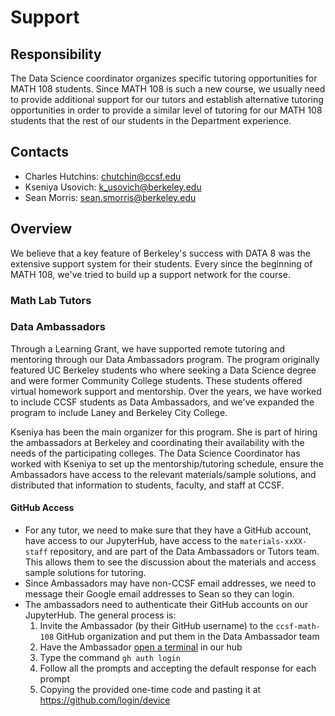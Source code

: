 # Support

## Responsibility
The Data Science coordinator organizes specific tutoring opportunities for MATH 108 students. Since MATH 108 is such a new course, we usually need to provide additional support for our tutors and establish alternative tutoring opportunities in order to provide a similar level of tutoring for our MATH 108 students that the rest of our students in the Department experience.

## Contacts
- Charles Hutchins: chutchin@ccsf.edu
- Kseniya Usovich: k_usovich@berkeley.edu
- Sean Morris: sean.smorris@berkeley.edu

## Overview
We believe that a key feature of Berkeley's success with DATA 8 was the extensive support system for their students. Every since the beginning of MATH 108, we've tried to build up a support network for the course. 

### Math Lab Tutors

### Data Ambassadors
Through a Learning Grant, we have supported remote tutoring and mentoring through our Data Ambassadors program. The program originally featured UC Berkeley students who where seeking a Data Science degree and were former Community College students. These students offered virtual homework support and mentorship. Over the years, we have worked to include CCSF students as Data Ambassadors, and we've expanded the program to include Laney and Berkeley City College. 

Kseniya has been the main organizer for this program. She is part of hiring the ambassadors at Berkeley and coordinating their availability with the needs of the participating colleges. The Data Science Coordinator has worked with Kseniya to set up the mentorship/tutoring schedule, ensure the Ambassadors have access to the relevant materials/sample solutions, and distributed that information to students, faculty, and staff at CCSF.

#### GitHub Access
- For any tutor, we need to make sure that they have a GitHub account, have access to our JupyterHub, have access to the `materials-xxXX-staff` repository, and are part of the Data Ambassadors or Tutors team. This allows them to see the discussion about the materials and access sample solutions for tutoring.
- Since Ambassadors may have non-CCSF email addresses, we need to message their Google email addresses to Sean so they can login.
- The ambassadors need to authenticate their GitHub accounts on our JupyterHub. The general process is:
    1. Invite the Ambassador (by their GitHub username) to the `ccsf-math-108` GitHub organization and put them in the Data Ambassador team
    1. Have the Ambassador [open a terminal](https://jupyterlab.readthedocs.io/en/latest/user/terminal.html) in our hub
    1. Type the command `gh auth login`
    1. Follow all the prompts and accepting the default response for each prompt
    1. Copying the provided one-time code and pasting it at https://github.com/login/device